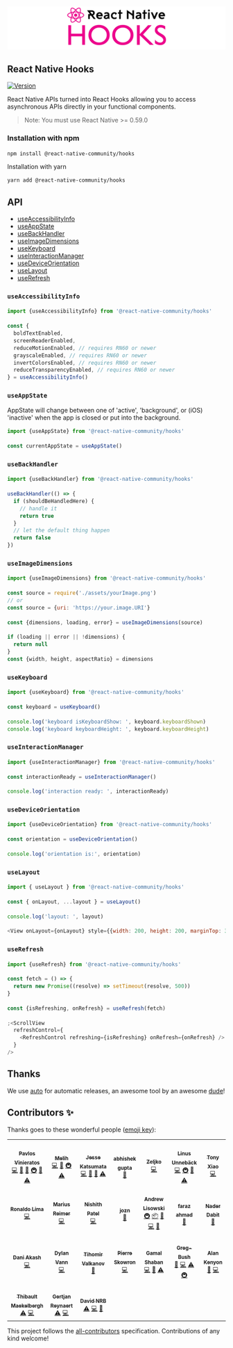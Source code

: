![React Native Hooks](reactnativehooks.jpg)

## React Native Hooks

[![Version][version-badge]][package]

React Native APIs turned into React Hooks allowing you to access asynchronous APIs directly in your functional components.

> Note: You must use React Native >= 0.59.0

### Installation with npm

```sh
npm install @react-native-community/hooks
```

Installation with yarn

```sh
yarn add @react-native-community/hooks
```

## API

- [useAccessibilityInfo](https://github.com/react-native-community/hooks#useaccessibilityinfo)
- [useAppState](https://github.com/react-native-community/hooks#useappstate)
- [useBackHandler](https://github.com/react-native-community/hooks#usebackhandler)
- [useImageDimensions](https://github.com/react-native-community/hooks#useImageDimensions)
- [useKeyboard](https://github.com/react-native-community/hooks#usekeyboard)
- [useInteractionManager](https://github.com/react-native-community/hooks#useinteractionmanager)
- [useDeviceOrientation](https://github.com/react-native-community/hooks#usedeviceorientation)
- [useLayout](https://github.com/react-native-community/hooks#uselayout)
- [useRefresh](https://github.com/react-native-community/hooks#useRefresh)

### `useAccessibilityInfo`

```js
import {useAccessibilityInfo} from '@react-native-community/hooks'

const {
  boldTextEnabled,
  screenReaderEnabled,
  reduceMotionEnabled, // requires RN60 or newer
  grayscaleEnabled, // requires RN60 or newer
  invertColorsEnabled, // requires RN60 or newer
  reduceTransparencyEnabled, // requires RN60 or newer
} = useAccessibilityInfo()
```

### `useAppState`

AppState will change between one of 'active', 'background', or (iOS) 'inactive' when the app is closed or put into the background.

```js
import {useAppState} from '@react-native-community/hooks'

const currentAppState = useAppState()
```

### `useBackHandler`

```js
import {useBackHandler} from '@react-native-community/hooks'

useBackHandler(() => {
  if (shouldBeHandledHere) {
    // handle it
    return true
  }
  // let the default thing happen
  return false
})
```

### `useImageDimensions`

```js
import {useImageDimensions} from '@react-native-community/hooks'

const source = require('./assets/yourImage.png')
// or
const source = {uri: 'https://your.image.URI'}

const {dimensions, loading, error} = useImageDimensions(source)

if (loading || error || !dimensions) {
  return null
}
const {width, height, aspectRatio} = dimensions
```

### `useKeyboard`

```js
import {useKeyboard} from '@react-native-community/hooks'

const keyboard = useKeyboard()

console.log('keyboard isKeyboardShow: ', keyboard.keyboardShown)
console.log('keyboard keyboardHeight: ', keyboard.keyboardHeight)
```

### `useInteractionManager`

```js
import {useInteractionManager} from '@react-native-community/hooks'

const interactionReady = useInteractionManager()

console.log('interaction ready: ', interactionReady)
```

### `useDeviceOrientation`

```js
import {useDeviceOrientation} from '@react-native-community/hooks'

const orientation = useDeviceOrientation()

console.log('orientation is:', orientation)
```

### `useLayout`

```js
import { useLayout } from '@react-native-community/hooks'

const { onLayout, ...layout } = useLayout()

console.log('layout: ', layout)

<View onLayout={onLayout} style={{width: 200, height: 200, marginTop: 30}} />
```

### `useRefresh`

```js
import {useRefresh} from '@react-native-community/hooks'

const fetch = () => {
  return new Promise((resolve) => setTimeout(resolve, 500))
}

const {isRefreshing, onRefresh} = useRefresh(fetch)

;<ScrollView
  refreshControl={
    <RefreshControl refreshing={isRefreshing} onRefresh={onRefresh} />
  }
/>
```

[version-badge]: https://img.shields.io/npm/v/@react-native-community/hooks.svg?style=flat-square
[package]: https://www.npmjs.com/package/@react-native-community/hooks

## Thanks

We use [auto](https://github.com/intuit/auto) for automatic releases, an awesome tool by an awesome [dude](https://github.com/hipstersmoothie)!

## Contributors ✨

Thanks goes to these wonderful people ([emoji key](https://allcontributors.org/docs/en/emoji-key)):

<!-- ALL-CONTRIBUTORS-LIST:START - Do not remove or modify this section -->
<!-- prettier-ignore-start -->
<!-- markdownlint-disable -->
<table>
  <tr>
    <td align="center"><a href="http://pavlos.dev"><img src="https://avatars2.githubusercontent.com/u/100233?v=4?s=100" width="100px;" alt=""/><br /><sub><b>Pavlos Vinieratos</b></sub></a><br /><a href="https://github.com/react-native-community/hooks/commits?author=pvinis" title="Code">💻</a> <a href="#design-pvinis" title="Design">🎨</a> <a href="https://github.com/react-native-community/hooks/commits?author=pvinis" title="Documentation">📖</a> <a href="#infra-pvinis" title="Infrastructure (Hosting, Build-Tools, etc)">🚇</a> <a href="#maintenance-pvinis" title="Maintenance">🚧</a> <a href="https://github.com/react-native-community/hooks/commits?author=pvinis" title="Tests">⚠️</a></td>
    <td align="center"><a href="https://github.com/melihberberolu"><img src="https://avatars3.githubusercontent.com/u/3721734?v=4?s=100" width="100px;" alt=""/><br /><sub><b>Melih</b></sub></a><br /><a href="https://github.com/react-native-community/hooks/commits?author=melihberberolu" title="Code">💻</a> <a href="https://github.com/react-native-community/hooks/commits?author=melihberberolu" title="Documentation">📖</a> <a href="#infra-melihberberolu" title="Infrastructure (Hosting, Build-Tools, etc)">🚇</a> <a href="https://github.com/react-native-community/hooks/commits?author=melihberberolu" title="Tests">⚠️</a></td>
    <td align="center"><a href="https://naturalclar.dev"><img src="https://avatars1.githubusercontent.com/u/6936373?v=4?s=100" width="100px;" alt=""/><br /><sub><b>Jesse Katsumata</b></sub></a><br /><a href="https://github.com/react-native-community/hooks/commits?author=Naturalclar" title="Code">💻</a> <a href="https://github.com/react-native-community/hooks/commits?author=Naturalclar" title="Documentation">📖</a> <a href="#maintenance-Naturalclar" title="Maintenance">🚧</a> <a href="https://github.com/react-native-community/hooks/commits?author=Naturalclar" title="Tests">⚠️</a></td>
    <td align="center"><a href="https://twitter.com/webtaculars"><img src="https://avatars0.githubusercontent.com/u/11532969?v=4?s=100" width="100px;" alt=""/><br /><sub><b>abhishek gupta</b></sub></a><br /><a href="https://github.com/react-native-community/hooks/issues?q=author%3Awebtaculars" title="Bug reports">🐛</a></td>
    <td align="center"><a href="http://www.linkedin.com/in/zeljko-markovic-19266344"><img src="https://avatars3.githubusercontent.com/u/2046481?v=4?s=100" width="100px;" alt=""/><br /><sub><b>Zeljko</b></sub></a><br /><a href="https://github.com/react-native-community/hooks/commits?author=zeljkoX" title="Code">💻</a></td>
    <td align="center"><a href="http://linus.unnebäck.se/"><img src="https://avatars0.githubusercontent.com/u/189580?v=4?s=100" width="100px;" alt=""/><br /><sub><b>Linus Unnebäck</b></sub></a><br /><a href="https://github.com/react-native-community/hooks/commits?author=LinusU" title="Code">💻</a> <a href="#infra-LinusU" title="Infrastructure (Hosting, Build-Tools, etc)">🚇</a> <a href="https://github.com/react-native-community/hooks/commits?author=LinusU" title="Documentation">📖</a> <a href="https://github.com/react-native-community/hooks/commits?author=LinusU" title="Tests">⚠️</a></td>
    <td align="center"><a href="http://stackoverflow.com/users/692499/tony"><img src="https://avatars1.githubusercontent.com/u/696842?v=4?s=100" width="100px;" alt=""/><br /><sub><b>Tony Xiao</b></sub></a><br /><a href="https://github.com/react-native-community/hooks/commits?author=tonyxiao" title="Code">💻</a></td>
  </tr>
  <tr>
    <td align="center"><a href="https://github.com/ronal2do"><img src="https://avatars3.githubusercontent.com/u/4389565?v=4?s=100" width="100px;" alt=""/><br /><sub><b>Ronaldo Lima</b></sub></a><br /><a href="https://github.com/react-native-community/hooks/commits?author=ronal2do" title="Code">💻</a></td>
    <td align="center"><a href="https://mariusreimer.com"><img src="https://avatars3.githubusercontent.com/u/15148377?v=4?s=100" width="100px;" alt=""/><br /><sub><b>Marius Reimer</b></sub></a><br /><a href="https://github.com/react-native-community/hooks/commits?author=reime005" title="Code">💻</a></td>
    <td align="center"><a href="https://github.com/pnishith"><img src="https://avatars1.githubusercontent.com/u/24517032?v=4?s=100" width="100px;" alt=""/><br /><sub><b>Nishith Patel</b></sub></a><br /><a href="https://github.com/react-native-community/hooks/commits?author=pnishith" title="Code">💻</a></td>
    <td align="center"><a href="https://github.com/jozn"><img src="https://avatars2.githubusercontent.com/u/3476299?v=4?s=100" width="100px;" alt=""/><br /><sub><b>jozn</b></sub></a><br /><a href="https://github.com/react-native-community/hooks/commits?author=jozn" title="Documentation">📖</a></td>
    <td align="center"><a href="http://hipstersmoothie.com"><img src="https://avatars3.githubusercontent.com/u/1192452?v=4?s=100" width="100px;" alt=""/><br /><sub><b>Andrew Lisowski</b></sub></a><br /><a href="#infra-hipstersmoothie" title="Infrastructure (Hosting, Build-Tools, etc)">🚇</a> <a href="#platform-hipstersmoothie" title="Packaging/porting to new platform">📦</a> <a href="#tool-hipstersmoothie" title="Tools">🔧</a> <a href="https://github.com/react-native-community/hooks/commits?author=hipstersmoothie" title="Code">💻</a> <a href="https://github.com/react-native-community/hooks/commits?author=hipstersmoothie" title="Documentation">📖</a></td>
    <td align="center"><a href="https://linkedin.com/in/farazamiruddin"><img src="https://avatars2.githubusercontent.com/u/6789822?v=4?s=100" width="100px;" alt=""/><br /><sub><b>faraz ahmad</b></sub></a><br /><a href="https://github.com/react-native-community/hooks/commits?author=faahmad" title="Documentation">📖</a></td>
    <td align="center"><a href="http://www.naderdabit.me"><img src="https://avatars1.githubusercontent.com/u/1857282?v=4?s=100" width="100px;" alt=""/><br /><sub><b>Nader Dabit</b></sub></a><br /><a href="#ideas-dabit3" title="Ideas, Planning, & Feedback">🤔</a></td>
  </tr>
  <tr>
    <td align="center"><a href="http://twitter.com/dani_akash_"><img src="https://avatars3.githubusercontent.com/u/6841445?v=4?s=100" width="100px;" alt=""/><br /><sub><b>Dani Akash</b></sub></a><br /><a href="https://github.com/react-native-community/hooks/commits?author=DaniAkash" title="Code">💻</a></td>
    <td align="center"><a href="https://dylanvann.com/"><img src="https://avatars0.githubusercontent.com/u/1537615?v=4?s=100" width="100px;" alt=""/><br /><sub><b>Dylan Vann</b></sub></a><br /><a href="https://github.com/react-native-community/hooks/commits?author=DylanVann" title="Code">💻</a></td>
    <td align="center"><a href="https://github.com/thinklinux"><img src="https://avatars1.githubusercontent.com/u/326949?v=4?s=100" width="100px;" alt=""/><br /><sub><b>Tihomir Valkanov</b></sub></a><br /><a href="https://github.com/react-native-community/hooks/commits?author=thinklinux" title="Documentation">📖</a></td>
    <td align="center"><a href="http://twitter.com/pistoudev"><img src="https://avatars1.githubusercontent.com/u/6703711?v=4?s=100" width="100px;" alt=""/><br /><sub><b>Pierre Skowron</b></sub></a><br /><a href="https://github.com/react-native-community/hooks/commits?author=pistou" title="Code">💻</a></td>
    <td align="center"><a href="https://github.com/Gamal-Shaban"><img src="https://avatars1.githubusercontent.com/u/17288652?v=4?s=100" width="100px;" alt=""/><br /><sub><b>Gamal Shaban</b></sub></a><br /><a href="https://github.com/react-native-community/hooks/commits?author=Gamal-Shaban" title="Code">💻</a> <a href="https://github.com/react-native-community/hooks/commits?author=Gamal-Shaban" title="Documentation">📖</a> <a href="https://github.com/react-native-community/hooks/commits?author=Gamal-Shaban" title="Tests">⚠️</a></td>
    <td align="center"><a href="https://tgrm.github.io/GregBush"><img src="https://avatars3.githubusercontent.com/u/44202486?v=4?s=100" width="100px;" alt=""/><br /><sub><b>Greg-Bush</b></sub></a><br /><a href="https://github.com/react-native-community/hooks/commits?author=Greg-Bush" title="Documentation">📖</a> <a href="https://github.com/react-native-community/hooks/commits?author=Greg-Bush" title="Code">💻</a> <a href="https://github.com/react-native-community/hooks/commits?author=Greg-Bush" title="Tests">⚠️</a> <a href="#infra-Greg-Bush" title="Infrastructure (Hosting, Build-Tools, etc)">🚇</a></td>
    <td align="center"><a href="https://github.com/adkenyon"><img src="https://avatars0.githubusercontent.com/u/4999026?v=4?s=100" width="100px;" alt=""/><br /><sub><b>Alan Kenyon</b></sub></a><br /><a href="https://github.com/react-native-community/hooks/commits?author=adkenyon" title="Documentation">📖</a> <a href="https://github.com/react-native-community/hooks/commits?author=adkenyon" title="Code">💻</a></td>
  </tr>
  <tr>
    <td align="center"><a href="https://github.com/thibmaek"><img src="https://avatars.githubusercontent.com/u/6213695?v=4?s=100" width="100px;" alt=""/><br /><sub><b>Thibault Maekelbergh</b></sub></a><br /><a href="https://github.com/react-native-community/hooks/commits?author=thibmaek" title="Tests">⚠️</a> <a href="https://github.com/react-native-community/hooks/commits?author=thibmaek" title="Code">💻</a></td>
    <td align="center"><a href="https://github.com/GertjanReynaert"><img src="https://avatars.githubusercontent.com/u/4712292?v=4?s=100" width="100px;" alt=""/><br /><sub><b>Gertjan Reynaert</b></sub></a><br /><a href="https://github.com/react-native-community/hooks/commits?author=GertjanReynaert" title="Tests">⚠️</a> <a href="https://github.com/react-native-community/hooks/commits?author=GertjanReynaert" title="Code">💻</a></td>
    <td align="center"><a href="https://profile.codersrank.io/user/retyui"><img src="https://avatars.githubusercontent.com/u/4661784?v=4?s=100" width="100px;" alt=""/><br /><sub><b>David NRB</b></sub></a><br /><a href="https://github.com/react-native-community/hooks/commits?author=retyui" title="Tests">⚠️</a> <a href="https://github.com/react-native-community/hooks/commits?author=retyui" title="Code">💻</a> <a href="https://github.com/react-native-community/hooks/commits?author=retyui" title="Documentation">📖</a></td>
  </tr>
</table>

<!-- markdownlint-restore -->
<!-- prettier-ignore-end -->

<!-- ALL-CONTRIBUTORS-LIST:END -->

This project follows the [all-contributors](https://github.com/all-contributors/all-contributors) specification. Contributions of any kind welcome!
